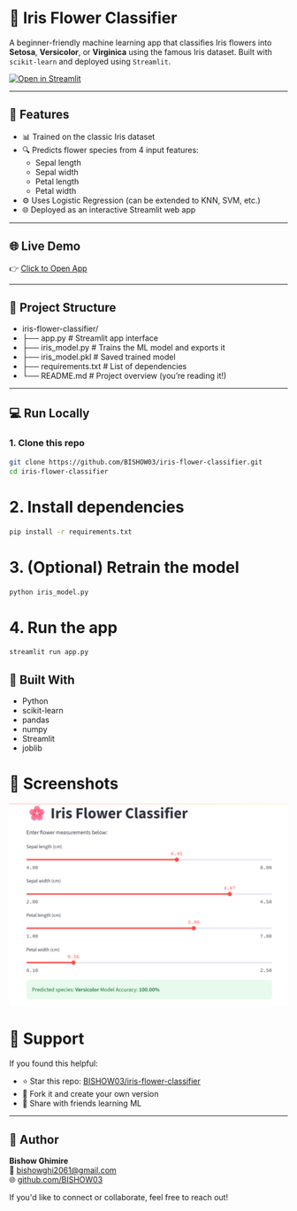 # 🌸 Iris Flower Classifier

A beginner-friendly machine learning app that classifies Iris flowers into **Setosa**, **Versicolor**, or **Virginica** using the famous Iris dataset. Built with `scikit-learn` and deployed using `Streamlit`.

[![Open in Streamlit](https://static.streamlit.io/badges/streamlit_badge_black_white.svg)](https://iris-flower-classifier-bishow03.streamlit.app/)

---

## 🚀 Features

- 📊 Trained on the classic Iris dataset
- 🔍 Predicts flower species from 4 input features:
  - Sepal length
  - Sepal width
  - Petal length
  - Petal width
- ⚙️ Uses Logistic Regression (can be extended to KNN, SVM, etc.)
- 🌐 Deployed as an interactive Streamlit web app

---

## 🌐 Live Demo

👉 [Click to Open App](https://iris-flower-classifier-bishow03.streamlit.app/)

---

## 📁 Project Structure
- iris-flower-classifier/
- ├── app.py              # Streamlit app interface
- ├── iris_model.py       # Trains the ML model and exports it
- ├── iris_model.pkl      # Saved trained model
- ├── requirements.txt    # List of dependencies
- └── README.md           # Project overview (you’re reading it!)

---

## 💻 Run Locally

### 1. Clone this repo

```bash
git clone https://github.com/BISHOW03/iris-flower-classifier.git
cd iris-flower-classifier
```
# 2. Install dependencies
```bash
pip install -r requirements.txt
```

# 3. (Optional) Retrain the model
```bash
python iris_model.py
```
# 4. Run the app 
```bash
streamlit run app.py
```

## 🧠 Built With
- Python
- scikit-learn
- pandas
- numpy
- Streamlit
- joblib

# 📸 Screenshots
![App Screenshot](screenshot.png)

# 🌟 Support
If you found this helpful:
- ⭐ Star this repo: [BISHOW03/iris-flower-classifier](https://github.com/BISHOW03/iris-flower-classifier)
- 🍴 Fork it and create your own version
- 🧠 Share with friends learning ML

---

## 👤 Author
**Bishow Ghimire**  
📧 [bishowghi2061@gmail.com](mailto:bishowghi2061@gmail.com)  
🌐 [github.com/BISHOW03](https://github.com/BISHOW03)

If you'd like to connect or collaborate, feel free to reach out!



